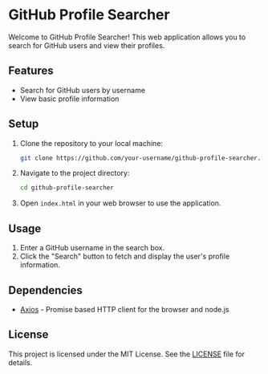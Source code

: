 # GitHub Profile Searcher

Welcome to GitHub Profile Searcher! This web application allows you to search for GitHub users and view their profiles.

## Features

- Search for GitHub users by username
- View basic profile information

## Setup

1. Clone the repository to your local machine:
    ```sh
    git clone https://github.com/your-username/github-profile-searcher.git
    ```

2. Navigate to the project directory:
    ```sh
    cd github-profile-searcher
    ```

3. Open `index.html` in your web browser to use the application.

## Usage

1. Enter a GitHub username in the search box.
2. Click the "Search" button to fetch and display the user's profile information.

## Dependencies

- [Axios](https://github.com/axios/axios) - Promise based HTTP client for the browser and node.js

## License

This project is licensed under the MIT License. See the [LICENSE](LICENSE) file for details.
